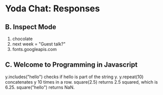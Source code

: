 Yoda Chat: Responses
================

B. Inspect Mode
---------------
1. chocolate
2. next week = "Guest talk?"
3. fonts.googleapis.com

C. Welcome to Programming in Javascript
---------------------------------------
y.includes("hello") checks if hello is part of the string y.
y.repeat(10) concatenates y 10 times in a row.
square(2.5) returns 2.5 squared, which is 6.25.
square("hello") returns NaN.
